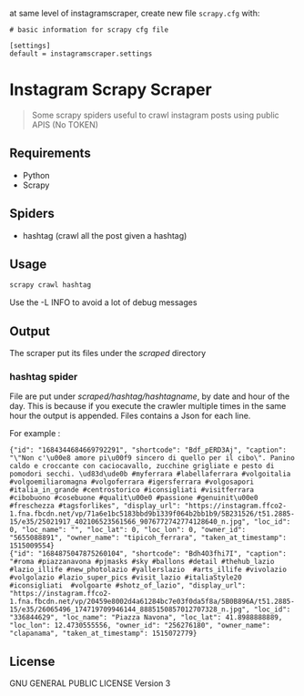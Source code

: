 
at same level of instagramscraper, create new file `scrapy.cfg` with:

```
# basic information for scrapy cfg file

[settings]
default = instagramscraper.settings
```


# Instagram Scrapy Scraper

> Some scrapy spiders useful to crawl instagram posts using public APIS (No TOKEN)

## Requirements
- Python
- Scrapy

## Spiders
- hashtag (crawl all the post given a hashtag)

## Usage

```python
scrapy crawl hashtag
```
Use the -L INFO to avoid a lot of debug messages

## Output
The scraper put its files under the *scraped* directory

### hashtag spider
File are put under *scraped/hashtag/hashtagname*, by date and hour of the day. This is because if you execute the crawler multiple times in the same hour the output is appended. Files contains a Json for each line.

For example :

```text
{"id": "1684344684669792291", "shortcode": "Bdf_pERD3Aj", "caption": "\"Non c'\u00e8 amore pi\u00f9 sincero di quello per il cibo\". Panino caldo e croccante con caciocavallo, zucchine grigliate e pesto di pomodori secchi. \ud83d\ude0b #myferrara #labellaferrara #volgoitalia #volgoemiliaromagna #volgoferrara #igersferrara #volgosapori #italia_in_grande #centrostorico #iconsigliati #visitferrara #cibobuono #cosebuone #qualit\u00e0 #passione #genuinit\u00e0 #freschezza #tagsforlikes", "display_url": "https://instagram.ffco2-1.fna.fbcdn.net/vp/71a6e1bc5183bbd9b1339f064b2bb1b9/5B231526/t51.2885-15/e35/25021917_402106523561566_9076772742774128640_n.jpg", "loc_id": 0, "loc_name": "", "loc_lat": 0, "loc_lon": 0, "owner_id": "5655088891", "owner_name": "tipicoh_ferrara", "taken_at_timestamp": 1515009554}
{"id": "1684875047875260104", "shortcode": "Bdh4O3fhi7I", "caption": "#roma #piazzanavona #pjmasks #sky #ballons #detail #thehub_lazio #lazio_illife #new_photolazio #yallerslazio  #arts_illife #vivolazio #volgolazio #lazio_super_pics #visit_lazio #italiaStyle20 #iconsigliati  #volgoarte #shotz_of_lazio", "display_url": "https://instagram.ffco2-1.fna.fbcdn.net/vp/20459e8002d4a61284bc7e03f0da5f8a/5B0B896A/t51.2885-15/e35/26065496_174719709946144_8885150857012707328_n.jpg", "loc_id": "336844629", "loc_name": "Piazza Navona", "loc_lat": 41.8988888889, "loc_lon": 12.4730555556, "owner_id": "256276180", "owner_name": "clapanama", "taken_at_timestamp": 1515072779}
```

## License
GNU GENERAL PUBLIC LICENSE Version 3

